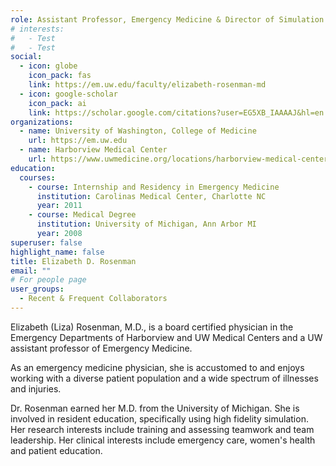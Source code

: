 ```yaml
---
role: Assistant Professor, Emergency Medicine & Director of Simulation
# interests:
#   - Test
#   - Test
social:
  - icon: globe
    icon_pack: fas
    link: https://em.uw.edu/faculty/elizabeth-rosenman-md
  - icon: google-scholar
    icon_pack: ai
    link: https://scholar.google.com/citations?user=EG5XB_IAAAAJ&hl=en
organizations:
  - name: University of Washington, College of Medicine
    url: https://em.uw.edu
  - name: Harborview Medical Center
    url: https://www.uwmedicine.org/locations/harborview-medical-center
education:
  courses:
    - course: Internship and Residency in Emergency Medicine
      institution: Carolinas Medical Center, Charlotte NC
      year: 2011
    - course: Medical Degree
      institution: University of Michigan, Ann Arbor MI
      year: 2008
superuser: false
highlight_name: false
title: Elizabeth D. Rosenman
email: ""
# For people page
user_groups: 
  - Recent & Frequent Collaborators
---
```

Elizabeth (Liza) Rosenman, M.D., is a board certified physician in the Emergency Departments of Harborview and UW Medical Centers and a UW assistant professor of Emergency Medicine.

As an emergency medicine physician, she is accustomed to and enjoys working with a diverse patient population and a wide spectrum of illnesses and injuries.

Dr. Rosenman earned her M.D. from the University of Michigan. She is involved in resident education, specifically using high fidelity simulation. Her research interests include training and assessing teamwork and team leadership. Her clinical interests include emergency care, women's health and patient education.